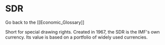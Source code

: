 # SDR

Go back to the [[Economic_Glossary]]


Short for special drawing rights. Created in 1967, the SDR is the IMF's own currency. Its value is based on a portfolio of widely used currencies.

